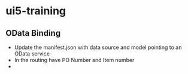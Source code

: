 # ui5-training

## OData Binding
- Update the manifest.json with data source and model pointing to an OData service
- In the routing have PO Number and Item number
- 
